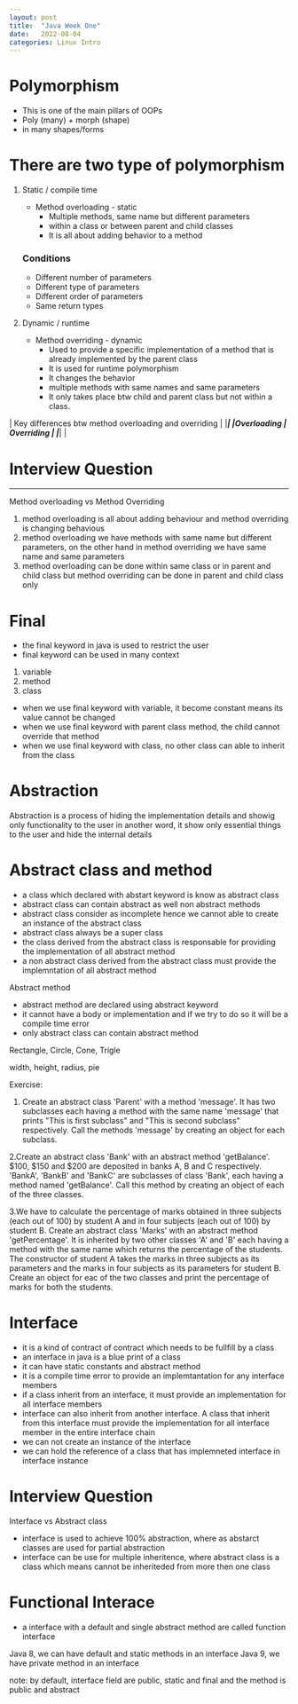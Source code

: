 ```yaml
---
layout: post
title:  "Java Week One"
date:   2022-08-04
categories: Linux Intro
---
```



# Polymorphism
- This is one of the main pillars of OOPs
- Poly (many) + morph (shape)
- in many shapes/forms

# There are two type of polymorphism
1. Static / compile time
    - Method overloading - static
        - Multiple methods, same name but different parameters
        - within a class or between parent and child classes
        - It is all about adding behavior to a method
    ### Conditions
    - Different number of parameters
    - Different type of parameters
    - Different order of parameters
    - Same return types

2. Dynamic / runtime
    - Method overriding - dynamic
        - Used to provide a specific implementation of a method that is already implemented by the parent class
        - It is used for runtime polymorphism
        - It changes the behavior
        - multiple methods with same names and same parameters
        - It only takes place btw child and parent class but not within a class.

| Key differences btw method overloading and overriding |
|_______________________________________________________|
|Overloading               |  Overriding                |
|_______________________________________________________|
|

# Interview Question
-----------------------
Method overloading vs Method Overriding
1. method overloading is all about adding behaviour and method overriding is changing behavious
2. method overloading we have methods with same name but different parameters, on the other hand in method
overriding we have same name and same parameters
3. method overloading can be done within same class or in parent and child class but method overriding can
be done in parent and child class only


# Final
- the final keyword in java is used to restrict the user
- final keyword can be used in many context
1. variable
2. method
3. class


- when we use final keyword with variable, it become constant means its value cannot be changed
- when we use final keyword with parent class method, the child cannot override that method
- when we use final keyword with class, no other class can able to inherit from the class


# Abstraction 
Abstraction is a process of hiding the implementation details and showig only functionality to the user
in another word, it show only essential things to the user and hide the internal details

# Abstract class and method
- a class which declared with abstart keyword is know as abstract class
- abstract class can contain abstract as well non abstract methods
- abstract class consider as incomplete hence we cannot able to create an instance of the abstract class
- abstract class always be a super class
- the class derived from the abstract class is responsable for providing the implementation of all abstract method
- a non abstract class derived from the abstract class must provide the implemntation of all abstract method

Abstract method
- abstract method are declared using abstract keyword
- it cannot have a body or implementation and if we try to do so it will be a compile time error
- only abstract class can contain abstract method


Rectangle, Circle, Cone, Trigle

width, height, radius, pie



Exercise:

1. Create an abstract class 'Parent' with a method 'message'. 
It has two subclasses each having a method with the same name 'message' that prints "This is first subclass" 
and "This is second subclass" respectively. 
Call the methods 'message' by creating an object for each subclass.


2.Create an abstract class 'Bank' with an abstract method 'getBalance'. 
$100, $150 and $200 are deposited in banks A, B and C respectively. 
'BankA', 'BankB' and 'BankC' are subclasses of class 'Bank', each having a method named 'getBalance'. 
Call this method by creating an object of each of the three classes.


3.We have to calculate the percentage of marks obtained in three subjects (each out of 100) by student A 
and in four subjects (each out of 100) by student B. Create an abstract class 'Marks' with an abstract 
method 'getPercentage'. It is inherited by two other classes 'A' and 'B' each having a method with the 
same name which returns the percentage of the students. 
The constructor of student A takes the marks in three subjects as its parameters and the marks
 in four subjects as its parameters for student B. Create an object for eac of the two classes 
and print the percentage of marks for both the students.


# Interface
- it is a kind of contract of contract which needs to be fullfill by a class
- an interface in java is a blue print of a class
- it can have static constants and abstract method
- it is a compile time error to provide an implemtantation for any interface members
- if a class inherit from an interface, it must provide an implementation for all interface members
- interface can also inherit from another interface. A class that inherit from this interface must provide 
the implementation for all interface member in the entire interface chain
- we can not create an instance of the interface
- we can hold the reference of a class that has implemneted interface in interface instance


# Interview Question
Interface vs Abstract class
- interface is used to achieve 100% abstraction, where as abstarct classes are used for partial abstraction
- interface can be use for multiple inheritence, where abstract class is a class which means cannot be
inheriteded from more then one class

# Functional Interace
- a interface with a default and single abstract method are called function interface

Java 8, we can have default and static methods in an interface
Java 9, we have private method in an interface

note: by default, interface field are public, static and final and the method is public and abstract